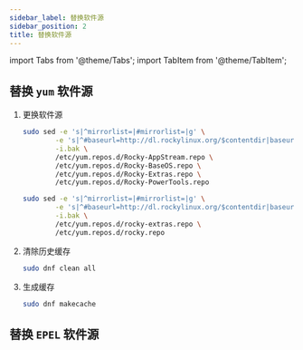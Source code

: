 ```yaml
---
sidebar_label: 替换软件源
sidebar_position: 2
title: 替换软件源
---
```


import Tabs from '@theme/Tabs';
import TabItem from '@theme/TabItem';

## 替换 `yum` 软件源

1. 更换软件源
    <Tabs>
    <TabItem value='RockyLinux8' label='RockyLinux8' default>

    ```bash
    sudo sed -e 's|^mirrorlist=|#mirrorlist=|g' \
            -e 's|^#baseurl=http://dl.rockylinux.org/$contentdir|baseurl=https://mirrors.cernet.edu.cn/rocky|g' \
            -i.bak \
            /etc/yum.repos.d/Rocky-AppStream.repo \
            /etc/yum.repos.d/Rocky-BaseOS.repo \
            /etc/yum.repos.d/Rocky-Extras.repo \
            /etc/yum.repos.d/Rocky-PowerTools.repo
    ```
    </TabItem>
    <TabItem value='RockyLinux9' label='RockyLinux9' default>

    ```bash
    sudo sed -e 's|^mirrorlist=|#mirrorlist=|g' \
            -e 's|^#baseurl=http://dl.rockylinux.org/$contentdir|baseurl=https://mirrors.cernet.edu.cn/rocky|g' \
            -i.bak \
            /etc/yum.repos.d/rocky-extras.repo \
            /etc/yum.repos.d/rocky.repo
    ```
    </TabItem>
    </Tabs>



2. 清除历史缓存
    ```bash
    sudo dnf clean all
    ```

3. 生成缓存
    ```bash
    sudo dnf makecache
    ```

## 替换 `EPEL` 软件源
